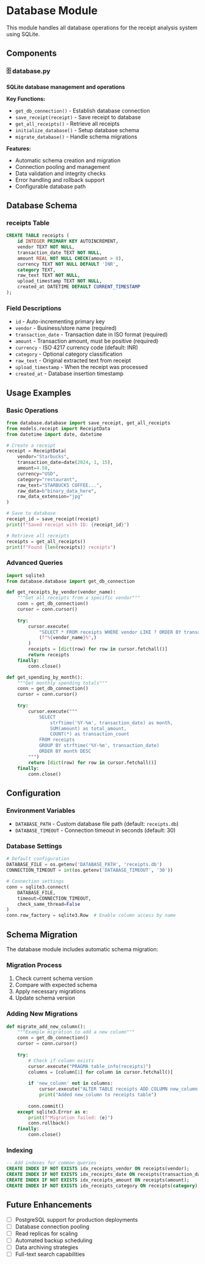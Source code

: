 # Database Module

This module handles all database operations for the receipt analysis system using SQLite.

## Components

### 🗄️ database.py
**SQLite database management and operations**

**Key Functions:**
- `get_db_connection()` - Establish database connection
- `save_receipt(receipt)` - Save receipt to database
- `get_all_receipts()` - Retrieve all receipts
- `initialize_database()` - Setup database schema
- `migrate_database()` - Handle schema migrations

**Features:**
- Automatic schema creation and migration
- Connection pooling and management
- Data validation and integrity checks
- Error handling and rollback support
- Configurable database path

## Database Schema

### receipts Table
```sql
CREATE TABLE receipts (
    id INTEGER PRIMARY KEY AUTOINCREMENT,
    vendor TEXT NOT NULL,
    transaction_date TEXT NOT NULL,
    amount REAL NOT NULL CHECK(amount > 0),
    currency TEXT NOT NULL DEFAULT 'INR',
    category TEXT,
    raw_text TEXT NOT NULL,
    upload_timestamp TEXT NOT NULL,
    created_at DATETIME DEFAULT CURRENT_TIMESTAMP
);
```

### Field Descriptions
- `id` - Auto-incrementing primary key
- `vendor` - Business/store name (required)
- `transaction_date` - Transaction date in ISO format (required)
- `amount` - Transaction amount, must be positive (required)
- `currency` - ISO 4217 currency code (default: INR)
- `category` - Optional category classification
- `raw_text` - Original extracted text from receipt
- `upload_timestamp` - When the receipt was processed
- `created_at` - Database insertion timestamp

## Usage Examples

### Basic Operations
```python
from database.database import save_receipt, get_all_receipts
from models.receipt import ReceiptData
from datetime import date, datetime

# Create a receipt
receipt = ReceiptData(
    vendor="Starbucks",
    transaction_date=date(2024, 1, 15),
    amount=4.50,
    currency="USD",
    category="restaurant",
    raw_text="STARBUCKS COFFEE...",
    raw_data=b"binary_data_here",
    raw_data_extension="jpg"
)

# Save to database
receipt_id = save_receipt(receipt)
print(f"Saved receipt with ID: {receipt_id}")

# Retrieve all receipts
receipts = get_all_receipts()
print(f"Found {len(receipts)} receipts")
```

### Advanced Queries
```python
import sqlite3
from database.database import get_db_connection

def get_receipts_by_vendor(vendor_name):
    """Get all receipts from a specific vendor"""
    conn = get_db_connection()
    cursor = conn.cursor()
    
    try:
        cursor.execute(
            "SELECT * FROM receipts WHERE vendor LIKE ? ORDER BY transaction_date DESC",
            (f"%{vendor_name}%",)
        )
        receipts = [dict(row) for row in cursor.fetchall()]
        return receipts
    finally:
        conn.close()

def get_spending_by_month():
    """Get monthly spending totals"""
    conn = get_db_connection()
    cursor = conn.cursor()
    
    try:
        cursor.execute("""
            SELECT 
                strftime('%Y-%m', transaction_date) as month,
                SUM(amount) as total_amount,
                COUNT(*) as transaction_count
            FROM receipts 
            GROUP BY strftime('%Y-%m', transaction_date)
            ORDER BY month DESC
        """)
        return [dict(row) for row in cursor.fetchall()]
    finally:
        conn.close()
```

## Configuration

### Environment Variables
- `DATABASE_PATH` - Custom database file path (default: `receipts.db`)
- `DATABASE_TIMEOUT` - Connection timeout in seconds (default: 30)

### Database Settings
```python
# Default configuration
DATABASE_FILE = os.getenv('DATABASE_PATH', 'receipts.db')
CONNECTION_TIMEOUT = int(os.getenv('DATABASE_TIMEOUT', '30'))

# Connection settings
conn = sqlite3.connect(
    DATABASE_FILE,
    timeout=CONNECTION_TIMEOUT,
    check_same_thread=False
)
conn.row_factory = sqlite3.Row  # Enable column access by name
```

## Schema Migration

The database module includes automatic schema migration:

### Migration Process
1. Check current schema version
2. Compare with expected schema
3. Apply necessary migrations
4. Update schema version

### Adding New Migrations
```python
def migrate_add_new_column():
    """Example migration to add a new column"""
    conn = get_db_connection()
    cursor = conn.cursor()
    
    try:
        # Check if column exists
        cursor.execute("PRAGMA table_info(receipts)")
        columns = [column[1] for column in cursor.fetchall()]
        
        if 'new_column' not in columns:
            cursor.execute("ALTER TABLE receipts ADD COLUMN new_column TEXT")
            print("Added new_column to receipts table")
        
        conn.commit()
    except sqlite3.Error as e:
        print(f"Migration failed: {e}")
        conn.rollback()
    finally:
        conn.close()
```


### Indexing
```sql
-- Add indexes for common queries
CREATE INDEX IF NOT EXISTS idx_receipts_vendor ON receipts(vendor);
CREATE INDEX IF NOT EXISTS idx_receipts_date ON receipts(transaction_date);
CREATE INDEX IF NOT EXISTS idx_receipts_amount ON receipts(amount);
CREATE INDEX IF NOT EXISTS idx_receipts_category ON receipts(category);
```

## Future Enhancements

- [ ] PostgreSQL support for production deployments
- [ ] Database connection pooling
- [ ] Read replicas for scaling
- [ ] Automated backup scheduling
- [ ] Data archiving strategies
- [ ] Full-text search capabilities